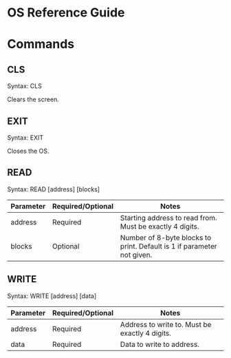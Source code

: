 # OS Reference Guide

# Commands

## CLS

Syntax: CLS

Clears the screen.

## EXIT

Syntax: EXIT

Closes the OS.

## READ

Syntax: READ [address] [blocks]

| Parameter | Required/Optional | Notes|
| --------- | ----------------- | ---- |
| address   |   Required        | Starting address to read from.  Must be exactly 4 digits. |
| blocks    |   Optional        | Number of 8-byte blocks to print.  Default is 1 if parameter not given. |

## WRITE

Syntax: WRITE [address] [data]

| Parameter | Required/Optional | Notes|
| --------- | ----------------- | ---- |
| address   |   Required        | Address to write to.  Must be exactly 4 digits. |
| data      |   Required        | Data to write to address. |